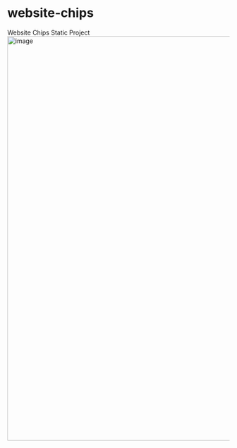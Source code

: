 # website-chips
Website Chips Static Project
<img width="1912" height="917" alt="image" src="https://github.com/user-attachments/assets/a062887b-5fb3-4a60-981d-4eb807cfae80" />
